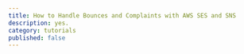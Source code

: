 ```yaml
---
title: How to Handle Bounces and Complaints with AWS SES and SNS
description: yes.
category: tutorials
published: false
---
```

